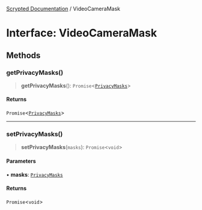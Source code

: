 [Scrypted Documentation](../globals.md) / VideoCameraMask

# Interface: VideoCameraMask

## Methods

### getPrivacyMasks()

> **getPrivacyMasks**(): `Promise`\<[`PrivacyMasks`](PrivacyMasks.md)\>

#### Returns

`Promise`\<[`PrivacyMasks`](PrivacyMasks.md)\>

***

### setPrivacyMasks()

> **setPrivacyMasks**(`masks`): `Promise`\<`void`\>

#### Parameters

• **masks**: [`PrivacyMasks`](PrivacyMasks.md)

#### Returns

`Promise`\<`void`\>

